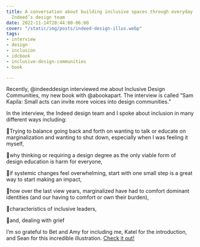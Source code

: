 ```yaml
---
title: A conversation about building inclusive spaces through everyday allyship with
  Indeed’s design team
date: 2022-11-14T20:44:00-06:00
cover: "/static/img/posts/indeed-design-illus.webp"
tags:
- interview
- design
- inclusion
- idcbook
- inclusive-design-communities
- book

---
```

Recently, @indeeddesign interviewed me about Inclusive Design Communities, my new book with @abookapart. The interview is called “Sam Kapila: Small acts can invite more voices into design communities.”

In the interview, the Indeed design team and I spoke about inclusion in many different ways including:

📘Trying to balance going back and forth on wanting to talk or educate on marginalization and wanting to shut down, especially when I was feeling it myself,

📘why thinking or requiring a design degree as the only viable form of design education is harm for everyone,

📘if systemic changes feel overwhelming, start with one small step is a great way to start making an impact,

📘how over the last view years, marginalized have had to comfort dominant identities (and our having to comfort or own their burden),

📘characteristics of inclusive leaders,

📘and, dealing with grief

I’m so grateful to Bet and Amy for including me, Katel for the introduction, and Sean for this incredible illustration. [Check it out!]()